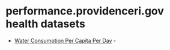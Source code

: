 # performance.providenceri.gov health datasets
* [Water Consumption Per Capita Per Day](https://performance.providenceri.gov/d/x38j-putb) - 
